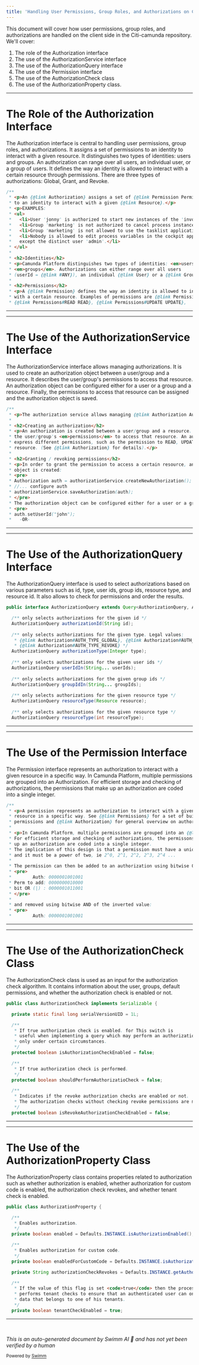 ```yaml
---
title: 'Handling User Permissions, Group Roles, and Authorizations on Client-Side'
---
```

This document will cover how user permissions, group roles, and authorizations are handled on the client side in the Citi-camunda repository. We'll cover:

1. The role of the Authorization interface
2. The use of the AuthorizationService interface
3. The use of the AuthorizationQuery interface
4. The use of the Permission interface
5. The use of the AuthorizationCheck class
6. The use of the AuthorizationProperty class.

<SwmSnippet path="/engine/src/main/java/org/camunda/bpm/engine/authorization/Authorization.java" line="24">

---

# The Role of the Authorization Interface

The Authorization interface is central to handling user permissions, group roles, and authorizations. It assigns a set of permissions to an identity to interact with a given resource. It distinguishes two types of identities: users and groups. An authorization can range over all users, an individual user, or a group of users. It defines the way an identity is allowed to interact with a certain resource through permissions. There are three types of authorizations: Global, Grant, and Revoke.

```java
/**
 * <p>An {@link Authorization} assigns a set of {@link Permission Permissions}
 * to an identity to interact with a given {@link Resource}.</p>
 * <p>EXAMPLES:
 * <ul>
 *   <li>User 'jonny' is authorized to start new instances of the 'invoice' process</li>
 *   <li>Group 'marketing' is not authorized to cancel process instances.</li>
 *   <li>Group 'marketing' is not allowed to use the tasklist application.</li>
 *   <li>Nobody is allowed to edit process variables in the cockpit application,
 *   except the distinct user 'admin'.</li>
 * </ul>
 *
 * <h2>Identities</h2>
 * <p>Camunda Platform distinguishes two types of identities: <em>users</em> and
 * <em>groups</em>. Authorizations can either range over all users
 * (userId = {@link #ANY}), an individual {@link User} or a {@link Group} of users.</p>
 *
 * <h2>Permissions</h2>
 * <p>A {@link Permission} defines the way an identity is allowed to interact
 * with a certain resource. Examples of permissions are {@link Permissions#CREATE CREATE},
 * {@link Permissions#READ READ}, {@link Permissions#UPDATE UPDATE},
```

---

</SwmSnippet>

<SwmSnippet path="/engine/src/main/java/org/camunda/bpm/engine/AuthorizationService.java" line="29">

---

# The Use of the AuthorizationService Interface

The AuthorizationService interface allows managing authorizations. It is used to create an authorization object between a user/group and a resource. It describes the user/group's permissions to access that resource. An authorization object can be configured either for a user or a group and a resource. Finally, the permissions to access that resource can be assigned and the authorization object is saved.

```java
/**
 * <p>The authorization service allows managing {@link Authorization Authorizations}.</p>
 * 
 * <h2>Creating an authorization</h2>
 * <p>An authorization is created between a user/group and a resource. It describes 
 * the user/group's <em>permissions</em> to access that resource. An authorization may 
 * express different permissions, such as the permission to READ, UPDATE, DELETE the 
 * resource. (See {@link Authorization} for details).</p>
 * 
 * <h2>Granting / revoking permissions</h2>
 * <p>In order to grant the permission to access a certain resource, an authorization 
 * object is created:
 * <pre>
 * Authorization auth = authorizationService.createNewAuthorization();
 * //... configure auth
 * authorizationService.saveAuthorization(auth);
 * </pre>
 * The authorization object can be configured either for a user or a group:
 * <pre>
 * auth.setUserId("john");
 *   -OR-
```

---

</SwmSnippet>

<SwmSnippet path="/engine/src/main/java/org/camunda/bpm/engine/authorization/AuthorizationQuery.java" line="25">

---

# The Use of the AuthorizationQuery Interface

The AuthorizationQuery interface is used to select authorizations based on various parameters such as id, type, user ids, group ids, resource type, and resource id. It also allows to check for permissions and order the results.

```java
public interface AuthorizationQuery extends Query<AuthorizationQuery, Authorization> {

  /** only selects authorizations for the given id */
  AuthorizationQuery authorizationId(String id);
  
  /** only selects authorizations for the given type. Legal values:
   * {@link Authorization#AUTH_TYPE_GLOBAL}, {@link Authorization#AUTH_TYPE_GRANT}
   * {@link Authorization#AUTH_TYPE_REVOKE} */
  AuthorizationQuery authorizationType(Integer type);
  
  /** only selects authorizations for the given user ids */
  AuthorizationQuery userIdIn(String... userIds);
  
  /** only selects authorizations for the given group ids */
  AuthorizationQuery groupIdIn(String... groupIds);
  
  /** only selects authorizations for the given resource type */
  AuthorizationQuery resourceType(Resource resource);
  
  /** only selects authorizations for the given resource type */
  AuthorizationQuery resourceType(int resourceType);
```

---

</SwmSnippet>

<SwmSnippet path="/engine/src/main/java/org/camunda/bpm/engine/authorization/Permission.java" line="19">

---

# The Use of the Permission Interface

The Permission interface represents an authorization to interact with a given resource in a specific way. In Camunda Platform, multiple permissions are grouped into an Authorization. For efficient storage and checking of authorizations, the permissions that make up an authorization are coded into a single integer.

```java
/**
 * <p>A permission represents an authorization to interact with a given 
 * resource in a specific way. See {@link Permissions} for a set of built-in 
 * permissions and {@link Authorization} for general overview on authorizations.</p>
 *  
 * <p>In Camunda Platform, multiple permissions are grouped into an {@link Authorization}.
 * For efficient storage and checking of authorizations, the permissons that make
 * up an authorization are coded into a single integer.
 * The implication of this design is that a permission must have a unique integer value 
 * and it must be a power of two, ie 2^0, 2^1, 2^2, 2^3, 2^4 ...
 * 
 * The permission can then be added to an authorization using bitwise OR: 
 * <pre>
 *        Auth: 0000001001001
 * Perm to add: 0000000010000 
 * bit OR (|) : 0000001011001 
 * </pre> 
 * 
 * and removed using bitwise AND of the inverted value: 
 * <pre>
 *        Auth: 0000001001001
```

---

</SwmSnippet>

<SwmSnippet path="/engine/src/main/java/org/camunda/bpm/engine/impl/db/AuthorizationCheck.java" line="31">

---

# The Use of the AuthorizationCheck Class

The AuthorizationCheck class is used as an input for the authorization check algorithm. It contains information about the user, groups, default permissions, and whether the authorization check is enabled or not.

```java
public class AuthorizationCheck implements Serializable {

  private static final long serialVersionUID = 1L;

  /**
   * If true authorization check is enabled. for This switch is
   * useful when implementing a query which may perform an authorization check
   * only under certain circumstances.
   */
  protected boolean isAuthorizationCheckEnabled = false;

  /**
   * If true authorization check is performed.
   */
  protected boolean shouldPerformAuthorizatioCheck = false;

  /**
   * Indicates if the revoke authorization checks are enabled or not.
   * The authorization checks without checking revoke permissions are much more faster.
   */
  protected boolean isRevokeAuthorizationCheckEnabled = false;
```

---

</SwmSnippet>

<SwmSnippet path="/spring-boot-starter/starter/src/main/java/org/camunda/bpm/spring/boot/starter/property/AuthorizationProperty.java" line="21">

---

# The Use of the AuthorizationProperty Class

The AuthorizationProperty class contains properties related to authorization such as whether authorization is enabled, whether authorization for custom code is enabled, the authorization check revokes, and whether tenant check is enabled.

```java
public class AuthorizationProperty {

  /**
   * Enables authorization.
   */
  private boolean enabled = Defaults.INSTANCE.isAuthorizationEnabled();

  /**
   * Enables authorization for custom code.
   */
  private boolean enabledForCustomCode = Defaults.INSTANCE.isAuthorizationEnabledForCustomCode();

  private String authorizationCheckRevokes = Defaults.INSTANCE.getAuthorizationCheckRevokes();

  /**
   * If the value of this flag is set <code>true</code> then the process engine
   * performs tenant checks to ensure that an authenticated user can only access
   * data that belongs to one of his tenants.
   */
  private boolean tenantCheckEnabled = true;

```

---

</SwmSnippet>

&nbsp;

*This is an auto-generated document by Swimm AI 🌊 and has not yet been verified by a human*

<SwmMeta version="3.0.0" repo-id="Z2l0aHViJTNBJTNBQ2l0aS1jYW11bmRhJTNBJTNBZ2lsYWRuYXZvdA==" repo-name="Citi-camunda" doc-type="follow-up"><sup>Powered by [Swimm](/)</sup></SwmMeta>

